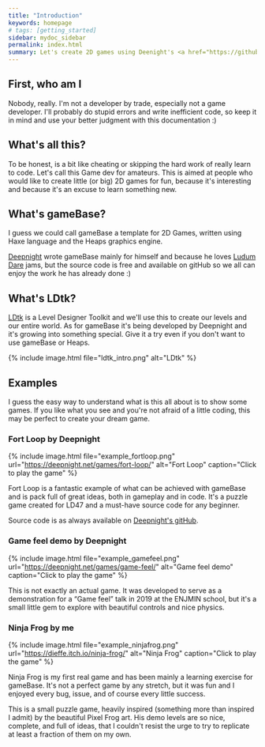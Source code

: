 ```yaml
---
title: "Introduction"
keywords: homepage
# tags: [getting_started]
sidebar: mydoc_sidebar
permalink: index.html
summary: Let's create 2D games using Deenight's <a href="https://github.com/deepnight/gameBase" target="_blank">gameBase</a> and  <a href="https://ldtk.io/" target="_blank">LDtk</a>, leveraging <a href="https://haxe.org/" target="_blank">Haxe</a> and <a href="https://heaps.io/" target="_blank">Heaps</a>.
---
```


## First, who am I

Nobody, really. I'm not a developer by trade, especially not a game developer.  I'll probably do stupid errors and write inefficient code, so keep it in mind and use your better judgment with this documentation :)

## What's all this?

To be honest, is a bit like cheating or skipping the hard work of really learn to code. Let's call this Game dev for amateurs.
This is aimed at people who would like to create little (or big) 2D games for fun, because it's interesting and because it's an excuse to learn something new.

## What's gameBase?

I guess we could call gameBase a template for 2D Games, written using Haxe language and the Heaps graphics engine.

[Deepnight](https://deepnight.net/) wrote gameBase mainly for himself and because he loves [Ludum Dare](https://ldjam.com/) jams, but the source code is free and available on gitHub so we all can enjoy the work he has already done :)

## What's LDtk?

[LDtk](https://ldtk.io/) is a Level Designer Toolkit and we'll use this to create our levels and our entire world.
As for gameBase it's being developed by Deepnight and it's growing into something special. Give it a try even if you don't want to use gameBase or Heaps.

{% include image.html file="ldtk_intro.png" alt="LDtk" %}

## Examples

I guess the easy way to understand what is this all about is to show some games. If you like what you see and you're not afraid of a little coding, this may be perfect to create your dream game.

### Fort Loop by Deepnight

{% include image.html file="example_fortloop.png" url="https://deepnight.net/games/fort-loop/" alt="Fort Loop" caption="Click to play the game" %}

Fort Loop is a fantastic example of what can be achieved with gameBase and is pack full of great ideas, both in gameplay and in code.
It's a puzzle game created for LD47 and a must-have source code for any beginner.

Source code is as always available on [Deepnight's gitHub](https://github.com/deepnight/ld47).

### Game feel demo by Deepnight

{% include image.html file="example_gamefeel.png" url="https://deepnight.net/games/game-feel/" alt="Game feel demo" caption="Click to play the game" %}

This is not exactly an actual game. It was developed to serve as a demonstration for a “Game feel” talk in 2019 at the ENJMIN school, but it's a small little gem to explore with beautiful controls and nice physics.

### Ninja Frog by me

{% include image.html file="example_ninjafrog.png" url="https://dieffe.itch.io/ninja-frog/" alt="Ninja Frog" caption="Click to play the game" %}

Ninja Frog is my first real game and has been mainly a learning exercise for gameBase.
It's not a perfect game by any stretch, but it was fun and I enjoyed every bug, issue, and of course every little success.  

This is a small puzzle game, heavily inspired (something more than inspired I admit) by the beautiful Pixel Frog art. His demo levels are so nice, complete, and full of ideas, that I couldn't resist the urge to try to replicate at least a fraction of them on my own. 


